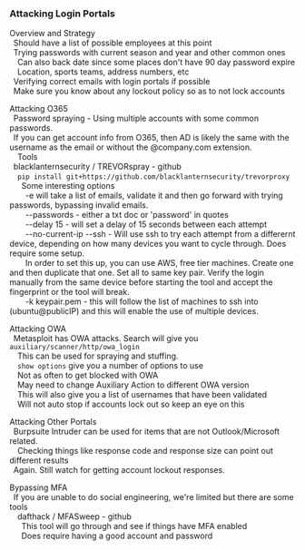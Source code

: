 ### Attacking Login Portals

Overview and Strategy  
&ensp;Should have a list of possible employees at this point  
&ensp;Trying passwords with current season and year and other common ones  
&ensp;&ensp;Can also back date since some places don't have 90 day password expire  
&ensp;&ensp;Location, sports teams, address numbers, etc  
&ensp;Verifying correct emails with login portals if possible  
&ensp;Make sure you know about any lockout policy so as to not lock accounts  

Attacking O365  
&ensp;Password spraying - Using multiple accounts with some common passwords.  
&ensp;If you can get account info from O365, then AD is likely the same with the username as the email or without the @company.com extension.  
&ensp;&ensp;Tools  
&ensp;blacklanternsecurity / TREVORspray - github  
&ensp;&ensp;`pip install git+https://github.com/blacklanternsecurity/trevorproxy`  
&ensp;&ensp;&ensp;Some interesting options  
&ensp;&ensp;&ensp;&ensp;-e will take a list of emails, validate it and then go forward with trying passwords, bypassing invalid emails.  
&ensp;&ensp;&ensp;&ensp;--passwords  - either a txt doc or 'password' in quotes  
&ensp;&ensp;&ensp;&ensp;--delay 15  - will set a delay of 15 seconds between each attempt  
&ensp;&ensp;&ensp;&ensp;--no-current-ip --ssh   - Will use ssh to try each attempt from a differernt device, depending on how many devices you want to cycle through.  Does require some setup.  
&ensp;&ensp;&ensp;&ensp;In order to set this up, you can use AWS, free tier machines.  Create one and then duplicate that one.  Set all to same key pair.  Verify the login manually from the same device before starting the tool and accept the fingerprint or the tool will break.  
&ensp;&ensp;&ensp;&ensp;-k keypair.pem    - this will follow the list of machines to ssh into (ubuntu@publicIP) and this will enable the use of multiple devices.  

Attacking OWA  
&ensp;Metasploit has OWA attacks.  Search will give you `auxiliary/scanner/http/owa_login`  
&ensp;&ensp;This can be used for spraying and stuffing.  
&ensp;&ensp;`show options` give you a number of options to use  
&ensp;&ensp;Not as often to get blocked with OWA  
&ensp;&ensp;May need to change Auxiliary Action to different OWA version  
&ensp;&ensp;This will also give you a list of usernames that have been validated  
&ensp;&ensp;Will not auto stop if accounts lock out so keep an eye on this  

Attacking Other Portals  
&ensp;Burpsuite Intruder can be used for items that are not Outlook/Microsoft related.  
&ensp;&ensp;Checking things like response code and response size can point out different results  
&ensp;Again.  Still watch for getting account lockout responses.  

Bypassing MFA  
&ensp;If you are unable to do social engineering, we're limited but there are some tools  
&ensp;&ensp;dafthack / MFASweep   - github  
&ensp;&ensp;&ensp;This tool will go through and see if things have MFA enabled  
&ensp;&ensp;&ensp;Does require having a good account and password  